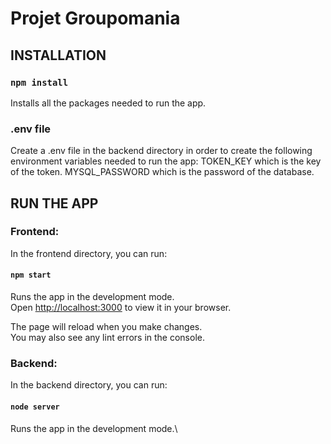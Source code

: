 # Projet Groupomania

## INSTALLATION

### `npm install`

Installs all the packages needed to run the app.

### .env file

Create a .env file in the backend directory in order to create the following environment variables needed to run the app:
    TOKEN_KEY which is the key of the token.
    MYSQL_PASSWORD which is the password of the database.

## RUN THE APP

### Frontend:

In the frontend directory, you can run:
#### `npm start`

Runs the app in the development mode.\
Open [http://localhost:3000](http://localhost:3000) to view it in your browser.

The page will reload when you make changes.\
You may also see any lint errors in the console.

### Backend:

In the backend directory, you can run:
#### `node server`

Runs the app in the development mode.\

